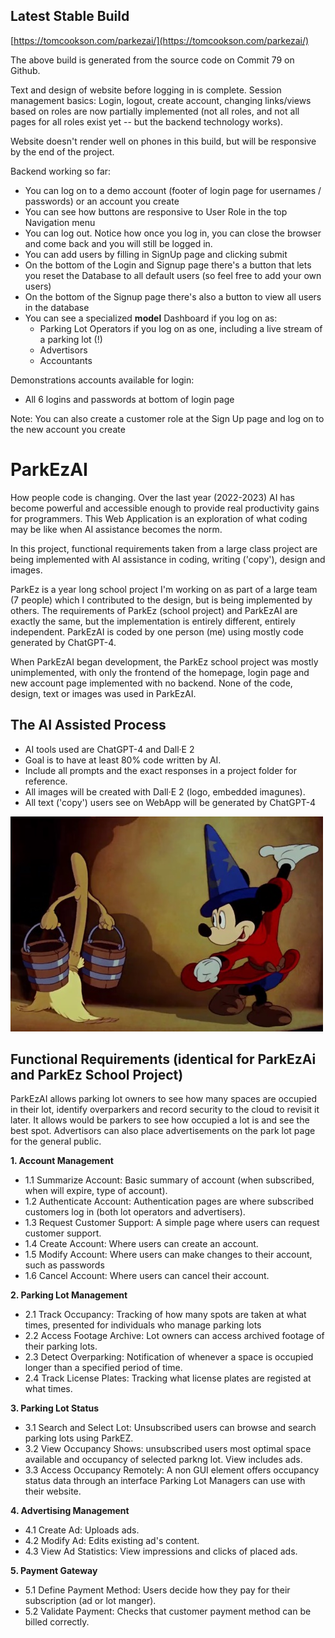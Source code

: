 ## Latest Stable Build
[https://tomcookson.com/parkezai/](https://tomcookson.com/parkezai/)

The above build is generated from the source code on Commit 79 on Github.

Text and design of website before logging in is complete. Session management basics: Login, logout, create account, changing links/views based on roles are now partially implemented (not all roles, and not all pages for all roles exist yet -- but the backend technology works).

Website doesn't render well on phones in this build, but will be responsive by the end of the project.

Backend working so far:
* You can log on to a demo account (footer of login page for usernames / passwords) or an account you create
* You can see how buttons are responsive to User Role in the top Navigation menu
* You can log out. Notice how once you log in, you can close the browser and come back and you will still be logged in.
* You can add users by filling in SignUp page and clicking submit
* On the bottom of the Login and Signup page there's a button that lets you reset the Database to all default users (so feel free to add your own users)
* On the bottom of the Signup page there's also a button to view all users in the database
* You can see a specialized **model** Dashboard if you log on as: 
    - Parking Lot Operators if you log on as one, including a live stream of a parking lot (!)
    - Advertisors 
    - Accountants

Demonstrations accounts available for login:
* All 6 logins and passwords at bottom of login page

Note: You can also create a customer role at the Sign Up page and log on to the new account you create


# ParkEzAI

How people code is changing. Over the last year (2022-2023) AI has become powerful and accessible enough to provide real productivity gains for programmers. This Web Application is an exploration of what coding may be like when AI assistance becomes the norm. 

In this project, functional requirements taken from a large class project are being implemented with AI assistance in coding, writing ('copy'), design and images.

ParkEz is a year long school project I'm working on as part of a large team (7 people) which I contributed to the design, but is being implemented by others. The requirements of ParkEz (school project) and ParkEzAI are exactly the same, but the implementation is entirely different, entirely independent. ParkEzAI is coded by one person (me) using mostly code generated by ChatGPT-4. 

When ParkEzAI began development, the ParkEz school project was mostly unimplemented, with only the frontend of the homepage, login page and new account page implemented with no backend. None of the code, design, text or images was used in ParkEzAI.

## The AI Assisted Process
* AI tools used are ChatGPT-4 and Dall·E 2
* Goal is to have at least 80% code written by AI.
* Include all prompts and the exact responses in a project folder for reference.
* All images will be created with Dall·E 2 (logo, embedded imagunes). 
* All text ('copy') users see on WebApp will be generated by ChatGPT-4  

![Sorcerer Mickey](./img/mickey.jpg)

## Functional Requirements (identical for ParkEzAi and ParkEz School Project)
ParkEzAI allows parking lot owners to see how many spaces are occupied in their lot, identify overparkers and record security to the cloud to revisit it later. It allows would be parkers to see how occupied a lot is and see the best spot. Advertisors can also place advertisements on the park lot page for the general public. 

<strong>1. Account Management</strong>
* 1.1 Summarize Account:	Basic summary of account (when subscribed, when will expire, type of account).
* 1.2 Authenticate Account:	Authentication pages are where subscribed customers log in (both lot operators and advertisers).
* 1.3 Request Customer Support:	A simple page where users can request customer support.
* 1.4 Create Account:	Where users can create an account.
* 1.5 Modify Account:	Where users can make changes to their account, such as passwords
* 1.6 Cancel Account:	Where users can cancel their account.

<strong>2. Parking Lot Management</strong>

* 2.1 Track Occupancy:	Tracking of how many spots are taken at what times, presented for individuals who manage parking lots
* 2.2 Access Footage Archive:	Lot owners can access archived footage of their parking lots.
* 2.3 Detect Overparking: 	Notification of whenever a space is occupied longer than a specified period of time.
* 2.4 Track License Plates:	Tracking what license plates are registed at what times.

<strong>3. Parking Lot Status</strong>

* 3.1 Search and Select Lot:	Unsubscribed users can browse and search parking lots using ParkEZ. 
* 3.2 View Occupancy	Shows: unsubscribed users most optimal space available and occupancy of selected parkng lot. View includes ads.
* 3.3 Access Occupancy Remotely:	A non GUI element offers occupancy status data through an interface Parking Lot Managers can use with their website.

<strong>4. Advertising Management</strong>

* 4.1 Create Ad:	Uploads ads.
* 4.2 Modify Ad:	Edits existing ad's content.
* 4.3 View Ad Statistics:	View impressions and clicks of placed ads.

<strong>5. Payment Gateway</strong>

* 5.1 Define Payment Method:	Users decide how they pay for their subscription (ad or lot manger).
* 5.2 Validate Payment: 	Checks that customer payment method can be billed correctly.
